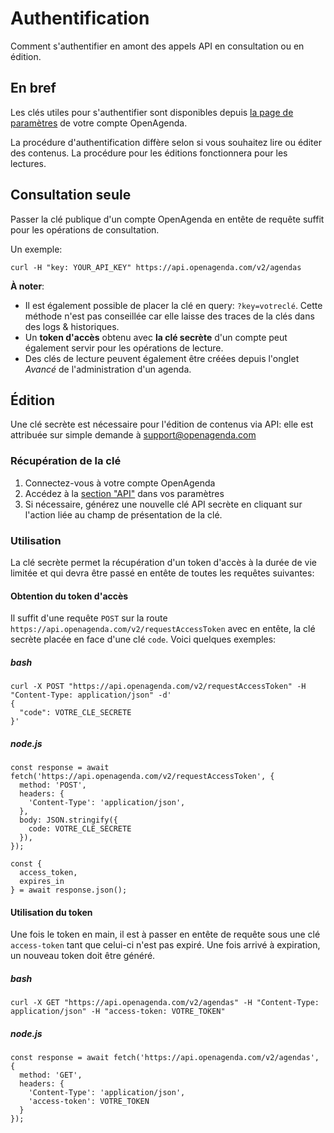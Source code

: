 # Authentification

Comment s'authentifier en amont des appels API en consultation ou en édition.

## En bref[​](#en-bref "Lien direct vers En bref")

Les clés utiles pour s'authentifier sont disponibles depuis [la page de paramètres](https://openagenda.com/settings/apiKey) de votre compte OpenAgenda.

La procédure d'authentification diffère selon si vous souhaitez lire ou éditer des contenus. La procédure pour les éditions fonctionnera pour les lectures.

## Consultation seule[​](#consultation-seule "Lien direct vers Consultation seule")

Passer la clé publique d'un compte OpenAgenda en entête de requête suffit pour les opérations de consultation.

Un exemple:

```
curl -H "key: YOUR_API_KEY" https://api.openagenda.com/v2/agendas
```

**À noter**:

* Il est également possible de placer la clé en query: `?key=votreclé`. Cette méthode n'est pas conseillée car elle laisse des traces de la clés dans des logs & historiques.
* Un **token d'accès** obtenu avec **la clé secrète** d'un compte peut également servir pour les opérations de lecture.
* Des clés de lecture peuvent également être créées depuis l'onglet *Avancé* de l'administration d'un agenda.

## Édition[​](#édition "Lien direct vers Édition")

Une clé secrète est nécessaire pour l'édition de contenus via API: elle est attribuée sur simple demande à <support@openagenda.com>

### Récupération de la clé[​](#récupération-de-la-clé "Lien direct vers Récupération de la clé")

1. Connectez-vous à votre compte OpenAgenda
2. Accédez à la [section "API"](https://openagenda.com/settings/apiKey) dans vos paramètres
3. Si nécessaire, générez une nouvelle clé API secrète en cliquant sur l'action liée au champ de présentation de la clé.

### Utilisation[​](#utilisation "Lien direct vers Utilisation")

La clé secrète permet la récupération d'un token d'accès à la durée de vie limitée et qui devra être passé en entête de toutes les requêtes suivantes:

#### Obtention du token d'accès[​](#obtention-du-token-daccès "Lien direct vers Obtention du token d'accès")

Il suffit d'une requête `POST` sur la route `https://api.openagenda.com/v2/requestAccessToken` avec en entête, la clé secrète placée en face d'une clé `code`. Voici quelques exemples:

##### bash[​](#bash "Lien direct vers bash")

```
curl -X POST "https://api.openagenda.com/v2/requestAccessToken" -H "Content-Type: application/json" -d'
{
  "code": VOTRE_CLE_SECRETE
}'
```

##### node.js[​](#nodejs "Lien direct vers node.js")

```
const response = await fetch('https://api.openagenda.com/v2/requestAccessToken', {
  method: 'POST',
  headers: {
    'Content-Type': 'application/json',
  },
  body: JSON.stringify({
    code: VOTRE_CLE_SECRETE
  }),
});

const {
  access_token,
  expires_in
} = await response.json();
```

#### Utilisation du token[​](#utilisation-du-token "Lien direct vers Utilisation du token")

Une fois le token en main, il est à passer en entête de requête sous une clé `access-token` tant que celui-ci n'est pas expiré. Une fois arrivé à expiration, un nouveau token doit être généré.

##### bash[​](#bash-1 "Lien direct vers bash")

```
curl -X GET "https://api.openagenda.com/v2/agendas" -H "Content-Type: application/json" -H "access-token: VOTRE_TOKEN"
```

##### node.js[​](#nodejs-1 "Lien direct vers node.js")

```
const response = await fetch('https://api.openagenda.com/v2/agendas', {
  method: 'GET',
  headers: {
    'Content-Type': 'application/json',
    'access-token': VOTRE_TOKEN
  }
});
```

